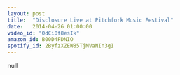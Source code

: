 ```yaml
---
layout: post
title:  "Disclosure Live at Pitchfork Music Festival"
date:   2014-04-26 01:00:00
video_id: "0dCi0f8esIk"
amazon_id: B00D4FDNIO
spotify_id: 2ByfzXZEW85TjMVaNIn3gI
---
```

null
